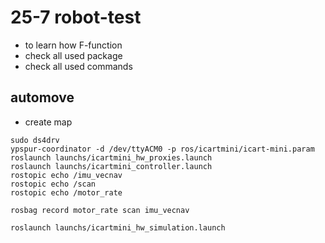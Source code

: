 # 25-7 robot-test

- to learn how F-function
- check all used package
- check all used commands

## automove

- create map
```
sudo ds4drv
ypspur-coordinator -d /dev/ttyACM0 -p ros/icartmini/icart-mini.param
roslaunch launchs/icartmini_hw_proxies.launch
roslaunch launchs/icartmini_controller.launch
rostopic echo /imu_vecnav
rostopic echo /scan
rostopic echo /motor_rate

rosbag record motor_rate scan imu_vecnav

roslaunch launchs/icartmini_hw_simulation.launch
```
